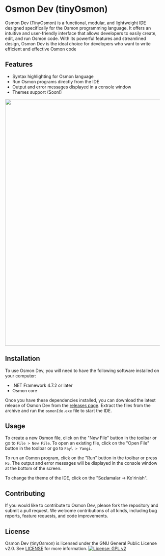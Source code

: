 # Osmon Dev (tinyOsmon)

Osmon Dev (TinyOsmon) is a functional, modular, and lightweight IDE designed specifically for the Osmon programming language. It offers an intuitive and user-friendly interface that allows developers to easily create, edit, and run Osmon code. With its powerful features and streamlined design, Osmon Dev is the ideal choice for developers who want to write efficient and effective Osmon code

## Features

- Syntax highlighting for Osmon language
- Run Osmon programs directly from the IDE
- Output and error messages displayed in a console window
- Themes support (Soon!)

<p align="center">
  <img src="https://user-images.githubusercontent.com/97128346/229768983-3d02a456-778b-4a7b-a84c-1c07af02f395.png" width="800" />
</p>



## Installation

To use Osmon Dev, you will need to have the following software installed on your computer:

- .NET Framework 4.7.2 or later
- Osmon core

Once you have these dependencies installed, you can download the latest release of Osmon Dev from the [releases page](https://github.com/fromgodd/tinyOsmon/releases). Extract the files from the archive and run the `osmonIde.exe` file to start the IDE.

## Usage

To create a new Osmon file, click on the "New File" button in the toolbar or go to `File > New File`. To open an existing file, click on the "Open File" button in the toolbar or go to `Fayl > Yangi`.

To run an Osmon program, click on the "Run" button in the toolbar or press `F5`. The output and error messages will be displayed in the console window at the bottom of the screen.

To change the theme of the IDE, click on the "Sozlamalar -> Ko'rinish".

## Contributing

If you would like to contribute to Osmon Dev, please fork the repository and submit a pull request. We welcome contributions of all kinds, including bug reports, feature requests, and code improvements.

## License

Osmon Dev (tinyOsmon) is licensed under the GNU General Public License v2.0. See [LICENSE](LICENSE) for more information.
[![License: GPL v2](https://img.shields.io/badge/License-GPL%20v2-blue.svg)](https://www.gnu.org/licenses/old-licenses/gpl-2.0.en.html)

